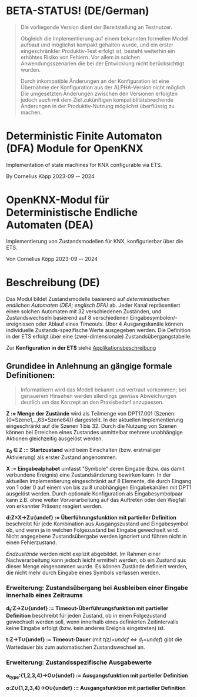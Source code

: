 # BETA-STATUS! (DE/German)
> Die vorliegende Version dient der Bereitstellung an Testnutzer.
>
> Obgleich die Implementierung auf einem bekannten formellen Modell aufbaut und möglichst kompakt gehalten wurde,
> und ein erster eingeschränkter Produktiv-Test erfolgt ist, besteht weiterhin ein erhöhtes Risiko von Fehlern.
> Vor allem in solchen Anwendungsszenarien die bei der Entwicklung nicht berücksichtigt wurden.
>
> Durch inkompatible Änderungen an der Konfiguration ist eine Übernahme der Konfiguration aus der ALPHA-Version nicht möglich.
> Die umgesetzten Änderungen zwischen den Versionen erfolgten jedoch auch mit dem Ziel zukünftigen kompatiblitätsbrechende Änderungen in der Produktiv-Nutzung möglichst überflüssig zu machen. 

# Deterministic Finite Automaton (DFA) Module for OpenKNX

Implementation of state machines for KNX configurable via ETS.

By Cornelius Köpp 2023-09 -- 2024

# OpenKNX-Modul für Deterministische Endliche Automaten (DEA)

Implementierung von Zustandsmodellen für KNX, konfigurierbar über die ETS.

Von Cornelius Köpp 2023-09 -- 2024



# Beschreibung (DE)
Das Modul bildet Zustandsmodelle basierend auf _deterministischen endlichen Automaten_ _(DEA; englisch DFA)_ ab.
Jeder Kanal repräsentiert einen solchen Automaten mit 32 verschiedenen Zuständen, und Zustandswechseln basierend auf 8 verschiedenen Eingabesymbolen/-ereignissen oder Ablauf eines Timeouts.
Über 4 Ausgangskanäle können individuelle Zustands-spezifische Werte ausgegeben werden. 
Die Definition in der ETS erfolgt über eine (zwei-dimensionale) Zustandsübergangstabelle. 

Zur **Konfiguration in der ETS** siehe [Applikationsbeschreibung](doc/DFA_Applikationsbeschreibung.md)

## Grundidee in Anlehnung an gängige formale Definitionen:
> Informatikern wird das Modell bekannt und vertraut vorkommen; 
> bei genauerem Hinsehen werden allerdings gewisse Abweichungen deutlich um das Konzept an den Praxisbedarf anzupassen.

**Z := Menge der Zustände** wird als Teilmenge von DPT17.001 (Szenen: {0=Szene1,..,63=Szene64}) dargestellt.
In der aktuellen Implementierung eingeschränkt auf die Szenen 1 bis 32.
Durch die Nutzung von Szenen können bei Erreichen eines Zustandes unmittelbar mehrere unabhängige Aktionen gleichzeitig ausgelöst werden.   

**z<sub>0</sub> &isin; Z := Startzustand** wird beim Einschalten (bzw. erstmaliger Aktivierung) als erster Zustand angenommen.

**X := Eingabealphabet** umfasst "Symbole" deren Eingabe (bzw. das damit verbundene Ereignis) eine Zustandsänderung bewirken kann.
In der aktuellen Implementierung eingeschränkt auf 8 Elemente, die durch Eingang von 1 oder 0 auf einem von bis zu 8 unabhängigen Eingabekanälen mit DPT1 ausgelöst werden.
Durch optionale Konfiguration als Eingabesymbolpaar kann z.B. ohne weiter Vorverarbeitung auf das Auftreten oder den Wegfall von erkannter Präsenz reagiert werden.

**d:Z&times;X&rarr;Z&cup;{undef} := Überführungsfunktion mit partieller Definition** beschreibt für jede Kombination aus Ausgangszustand und Eingabesymbol ob, und wenn ja in welchen Folgezustand bei Eingabe gewechselt wird.
Nicht angegebene Zustandsübergabe werden ignoriert und führen nicht in einen Fehlerzustand.

*Endzustände* werden nicht explizit abgebildet.
Im Rahmen einer Nachverarbeitung kann jedoch leicht ermittelt werden, ob ein Zustand aus dieser Menge eingenommen wurde.
Es können Zustände definiert werden, die nicht mehr durch Eingabe eines Symbols verlassen werden. 

### Erweiterung: Zustandsübergang bei Ausbleiben einer Eingabe innerhalb eines Zeitraums

**d<sub>t</sub>:Z&rarr;Z&cup;{undef} := Timeout-Überführungsfunktion mit partieller Definition**
beschreibt für jeden Zustand, ob in einen Folgezustand gewechselt werden soll, wenn innerhalb eines definierten Zeitintervalls keine Eingabe erfolgt (bzw. kein anderes Ereignis eingetreten) ist.  

**t:Z&rarr;T&cup;{undef} := Timeout-Dauer** (mit *t(z)=undef &hArr; d<sub>t</sub>=undef*) gibt die Wartedauer bis zum automatischen Zustandswechsel an. 


### Erweiterung: Zustandsspezifische Ausgabewerte

**o<sub>type</sub>:{1,2,3,4}&rarr;O&cup;{undef} := Ausgangsfunktion mit partieller Definition**

**o:Z&cup;{1,2,3,4}&rarr;O&cup;{undef} := Ausgangsfunktion mit partieller Definition**